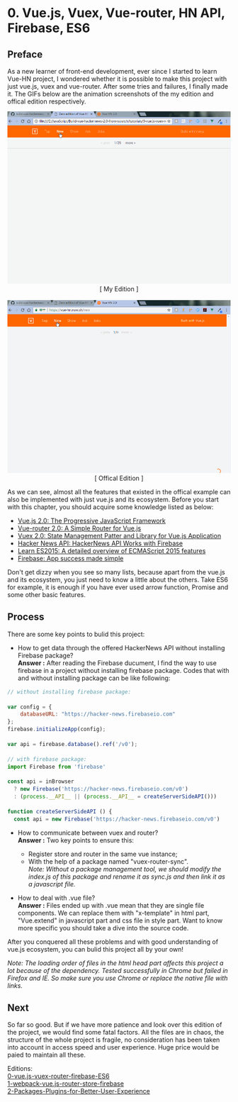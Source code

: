 # 0. Vue.js, Vuex, Vue-router, HN API, Firebase, ES6

## Preface

As a new learner of front-end development, ever since I started to learn Vue-HN project, I wondered whether it is possible to make this project with just vue.js, vuex and vue-router. After some tries and failures, I finally made it. The GIFs below are the animation screenshots of the my edition and offical edition respectively.

<p align="center">
    <img src="./img/Author.gif" width="700px" alt="Origin Website">
    <br/>
    [ My Edition ]
    <br/>
    <br/>
    <img src="./img/Mine.gif" width="700px" alt="Plane Vue.js">
    <br/>
    [ Offical Edition ]
</p>


As we can see, almost all the features that existed in the offical example can also be implemented with just vue.js and its ecosystem. Before you start with this chapter, you should acquire some knowledge listed as below:
- [Vue.js 2.0: The Progressive JavaScript Framework](https://vuejs.org/)
- [Vue-router 2.0: A Simple Router for Vue.js](https://router.vuejs.org/en/)
- [Vuex 2.0: State Management Patter and Library for Vue.js Application ](http://vuex.vuejs.org/en/)
- [Hacker News API: HackerNews API Works with Firebase](https://github.com/HackerNews/API)
- [Learn ES2015: A detailed overview of ECMAScript 2015 features](https://babeljs.io/learn-es2015/)
- [Firebase: App success made simple](https://firebase.google.com/docs/web/setup)

Don't get dizzy when you see so many lists, because apart from the vue.js and its ecosystem, you just need to know a little about the others. Take ES6 for example, it is enough if you have ever used arrow function, Promise and some other basic features.  

## Process

There are some key points to bulid this project:  
- How to get data through the offered HackerNews API without installing Firebase package?     
**Answer :** After reading the Firebase ducument, I find the way to use firebase in a project without installing firebase package. Codes that with and without installing package can be like following:  

```javascript
// without installing firebase package:

var config = {
    databaseURL: "https://hacker-news.firebaseio.com"
};
firebase.initializeApp(config);

var api = firebase.database().ref('/v0');

// with firebase package:
import Firebase from 'firebase'

const api = inBrowser
  ? new Firebase('https://hacker-news.firebaseio.com/v0')
  : (process.__API__ || (process.__API__ = createServerSideAPI()))

function createServerSideAPI () {
  const api = new Firebase('https://hacker-news.firebaseio.com/v0')

```

- How to communicate between vuex and router?  
**Answer :** Two key points to ensure this:
    - Register store and router in the same vue instance;
    - With the help of a package named "vuex-router-sync".  
    *Note: Without a package management tool, we should modify the index.js of this package and rename it as sync.js and then link it as a javascript file.*    

- How to deal with .vue file?  
**Answer :** Files ended up with .vue mean that they are single file components. We can replace them with "x-template" in html part, "Vue.extend" in javascript part and css file in style part. Want to know more specific you should take a dive into the source code.  

After you conquered all these problems and with good understanding of vue.js ecosystem, you can bulid this project all by your own!

*Note: The loading order of files in the html head part affects this project a lot because of the dependency. Tested successfully in Chrome but failed in Firefox and IE. So make sure you use Chrome or replace the native file with links.*

## Next

So far so good. But if we have more patience and look over this edition of the project, we would find some fatal factors. All the files are in chaos, the structure of the whole project is fragile, no consideration has been taken into account in access speed and user experience. Huge price would be paied to maintain all these.

Editions:  
 [0-vue.js-vuex-router-firebase-ES6](/tutorials/0-vue.js-vuex-router)   
[1-webpack-vue.js-router-store-firebase](/tutorials/1-webpack-vue.js-router-store-firebase)    
[2-Packages-Plugins-for-Better-User-Experience](/tutorials/2-Packages-Plugins-for-Better-User-Experience)
